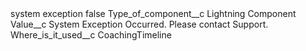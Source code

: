 <?xml version="1.0" encoding="UTF-8"?>
<CustomMetadata xmlns="http://soap.sforce.com/2006/04/metadata" xmlns:xsi="http://www.w3.org/2001/XMLSchema-instance" xmlns:xsd="http://www.w3.org/2001/XMLSchema">
    <label>system exception</label>
    <protected>false</protected>
    <values>
        <field>Type_of_component__c</field>
        <value xsi:type="xsd:string">Lightning Component</value>
    </values>
    <values>
        <field>Value__c</field>
        <value xsi:type="xsd:string">System Exception Occurred. Please contact Support.</value>
    </values>
    <values>
        <field>Where_is_it_used__c</field>
        <value xsi:type="xsd:string">CoachingTimeline</value>
    </values>
</CustomMetadata>
